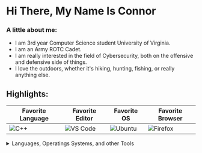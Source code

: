 <h1 align="left">Hi There, My Name Is Connor</h1>

### A little about me:
- I am 3rd year Computer Science student University of Virginia.
- I am an Army ROTC Cadet.
- I am really interested in the field of Cybersecurity, both on the offensive and defensive side of things.
- I love the outdoors, whether it's hiking, hunting, fishing, or really anything else.

## Highlights:

Favorite Language | Favorite Editor | Favorite OS | Favorite Browser
----------------- | --------------- | ----------- | ----------------
![C++](https://img.shields.io/badge/c++-%2300599C.svg?style=for-the-badge&logo=c%2B%2B&logoColor=white) | ![VS Code](https://img.shields.io/badge/Visual%20Studio%20Code-0078d7.svg?style=for-the-badge&logo=visual-studio-code&logoColor=white) | ![Ubuntu](https://img.shields.io/badge/Ubuntu-E95420?style=for-the-badge&logo=ubuntu&logoColor=white) |![Firefox](https://img.shields.io/badge/Firefox-FF7139?style=for-the-badge&logo=Firefox-Browser&logoColor=white)

<details>
    <summary> Languages, Operatings Systems, and other Tools </summary>
    ### Languages

    ![Python](https://img.shields.io/badge/python-3670A0?style=for-the-badge&logo=python&logoColor=ffdd54)
    ![Java](https://img.shields.io/badge/java-%23ED8B00.svg?style=for-the-badge&logo=java&logoColor=white)
    ![C++](https://img.shields.io/badge/c++-%2300599C.svg?style=for-the-badge&logo=c%2B%2B&logoColor=white)
    ![Postgres](https://img.shields.io/badge/postgres-%23316192.svg?style=for-the-badge&logo=postgresql&logoColor=white)
    ![HTML](https://img.shields.io/badge/html5-%23E34F26.svg?style=for-the-badge&logo=html5&logoColor=white)
    ![CSS](https://img.shields.io/badge/css3-%231572B6.svg?style=for-the-badge&logo=css3&logoColor=white)
    ![Bash](https://img.shields.io/badge/shell_script-%23121011.svg?style=for-the-badge&logo=gnu-bash&logoColor=white)
    ![LaTeX](https://img.shields.io/badge/latex-%23008080.svg?style=for-the-badge&logo=latex&logoColor=white)


    ### Operating Systems
    ![Linux](https://img.shields.io/badge/Linux-FCC624?style=for-the-badge&logo=linux&logoColor=black)
    ![Kali](https://img.shields.io/badge/Kali-268BEE?style=for-the-badge&logo=kalilinux&logoColor=white)
    ![Ubuntu](https://img.shields.io/badge/Ubuntu-E95420?style=for-the-badge&logo=ubuntu&logoColor=white)
    ![macOS](https://img.shields.io/badge/mac%20os-000000?style=for-the-badge&logo=macos&logoColor=F0F0F0)
    ![Windows](https://img.shields.io/badge/Windows-0078D6?style=for-the-badge&logo=windows&logoColor=white)

    ### Frameworks, Libraries, and Tools
    ![Git](https://img.shields.io/badge/git-%23F05033.svg?style=for-the-badge&logo=git&logoColor=white)
    ![Wireshark](https://img.shields.io/static/v1?style=for-the-badge&message=Wireshark&color=1679A7&logo=Wireshark&logoColor=FFFFFF&label=)
    ![Django](https://img.shields.io/badge/django-%23092E20.svg?style=for-the-badge&logo=django&logoColor=white)
    ![Bootstrap](https://img.shields.io/badge/bootstrap-%23563D7C.svg?style=for-the-badge&logo=bootstrap&logoColor=white)
    ![Plotly](https://img.shields.io/badge/Plotly-%233F4F75.svg?style=for-the-badge&logo=plotly&logoColor=white)
    ![Pandas](https://img.shields.io/badge/pandas-%23150458.svg?style=for-the-badge&logo=pandas&logoColor=white)
    ![NumPy](https://img.shields.io/badge/numpy-%23013243.svg?style=for-the-badge&logo=numpy&logoColor=white)
    ![PyTorch](https://img.shields.io/badge/PyTorch-%23EE4C2C.svg?style=for-the-badge&logo=PyTorch&logoColor=white)

</details>
